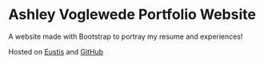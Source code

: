 # Ashley Voglewede Portfolio Website
A website made with Bootstrap to portray my resume and experiences!

Hosted on [Eustis](http://www.eustis.eecs.ucf.edu/~AshleyVoglewede/) and [GitHub](https://avwede.github.io/)
